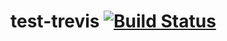 # test-trevis [![Build Status](https://travis-ci.org/rafaelteixeira-com/test-trevis.svg?branch=master)](https://travis-ci.org/rafaelteixeira-com/test-trevis)
